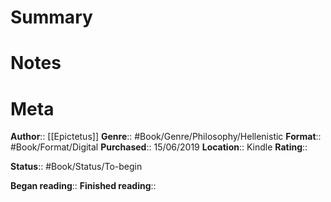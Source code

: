 # Summary

# Notes

# Meta
**Author**:: [[Epictetus]]
**Genre**:: #Book/Genre/Philosophy/Hellenistic
**Format**:: #Book/Format/Digital 
**Purchased**:: 15/06/2019
**Location**:: Kindle
**Rating**:: 

**Status**:: #Book/Status/To-begin 

**Began reading**:: 
**Finished reading**:: 